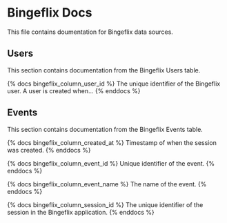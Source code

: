 # Bingeflix Docs
This file contains doumentation for Bingeflix data sources.

## Users
This section contains documentation from the Bingeflix Users table.

{% docs bingeflix_column_user_id %}
The unique identifier of the Bingeflix user. A user is created when...
{% enddocs %}

## Events
This section contains documentation from the Bingeflix Events table.

{% docs bingeflix_column_created_at %}
Timestamp of when the session was created.
{% enddocs %}

{% docs bingeflix_column_event_id %}
Unique identifier of the event.
{% enddocs %}

{% docs bingeflix_column_event_name %}
The name of the event.
{% enddocs %}

{% docs bingeflix_column_session_id %}
The unique identifier of the session in the Bingeflix application.
{% enddocs %}

